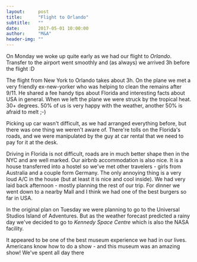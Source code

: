 ```yaml
---
layout:     post
title:      "Flight to Orlando"
subtitle:   ""
date:       2017-05-01 10:00:00
author:     "M&A"
header-img: ""
---
```


On Monday we woke up quite early as we had our flight to *Orlando*. Transfer to the airport went smoothly and (as always) we arrived 3h before the flight :D

The flight from New York to Orlando takes about 3h. On the plane we met a very friendly ex-new-yorker who was helping to clean the remains after 9/11. He shared a fee handy tips about Florida and interesting facts about USA in general.
When we left the plane we were struck by the tropical heat. 30+ degrees. 50% of us is very happy with the weather, another 50% is afraid to melt ;-)

Picking up car wasn't difficult, as we had arranged everything before, but there was one thing we weren't aware of.
There're tolls on the Florida's roads, and we were manipulated by the guy at car rental that we need to pay for it at the desk.

Driving in Florida is not difficult, roads are in much better shape then in the NYC and are well marked. Our airbnb accommodation is also nice. It is a house transferred into a hostel so we've met other travelers - girls from Australia and a couple form Germany. The only annoying thing is a very loud A/C in the house (but at least it is nice and cool inside).
We had very laid back afternoon - mostly planning the rest of our trip. For dinner we went down to a nearby Mall and I think we had one of the best burgers so far in USA.

In the original plan on Tuesday we were planning to go to the Universal Studios Island of Adventures. But as the weather forecast predicted a rainy day we've decided to go to *Kennedy Space Centre* which is also the NASA facility.

It appeared to be one of the best museum experience we had in our lives. Americans know how to do a show - and this museum was an amazing show!
We've spent all day there 

